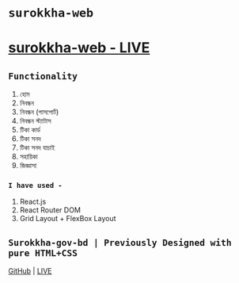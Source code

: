 # `surokkha-web`

# [surokkha-web - LIVE](https://surokkha-web.netlify.app/)

## `Functionality`
1. হোম
2. নিবন্ধন
3. নিবন্ধন (পাসপোর্ট)
4. নিবন্ধন স্ট্যাটাস
5. টিকা কার্ড
6. টিকা সনদ
7. টিকা সনদ যাচাই
8. সহায়িকা
9. জিজ্ঞাসা

### `I have used -`
1. React.js
2. React Router DOM
3. Grid Layout + FlexBox Layout

## `Surokkha-gov-bd | Previously Designed with pure HTML+CSS`
[GitHub](https://github.com/sunjid-git/covid-19-vaccine-website) | 
[LIVE](https://0zr7cfqfmwk1zfncafdgig-on.drv.tw/Websites/www.surokkha-website.com/html/home.html)
